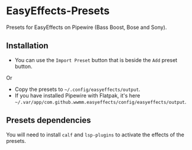 # EasyEffects-Presets
Presets for EasyEffects on Pipewire (Bass Boost, Bose and Sony).

## Installation
* You can use the `Import Preset` button that is beside the `Add` preset button.

Or
* Copy the presets to `~/.config/easyeffects/output`.
* If you have installed Pipewire with Flatpak, it's here `~/.var/app/com.github.wwmm.easyeffects/config/easyeffects/output`.

## Presets dependencies
You will need to install `calf` and `lsp-plugins` to activate the effects of the presets.

